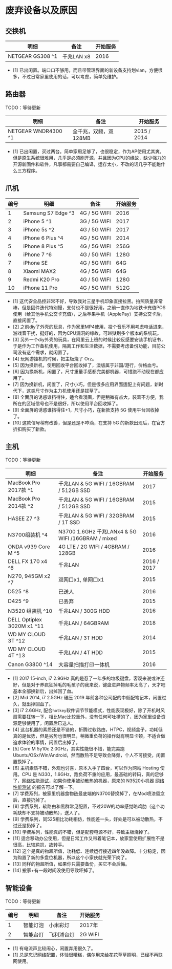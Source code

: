 # 废弃设备以及原因

## 交换机

| 明细 | 备注 | 开始服务 |
| --- | --- | --- |
| NETGEAR GS308 ^1 | 千兆LAN x8 | 2016 |

- [1] 已出闲置。端口口不够用，而且带管理界面的新设备支持划vlan，方便很多，不过日常家里使用的话，可以考虑，简单免维护。

## 路由器

TODO：等待更新

| 明细 | 备注 | 开始服务 |
| --- | --- | --- |
| NETGEAR WNDR4300 ^1 | 全千兆，双频，双128MB | 2015 / 2014 |

- [1] 已出闲置，买过两台。简单家用足够了，也很稳定，作为AP使用尤其爽，但是原生系统很难用，几乎是必须刷开源，并且因为CPU的缘故，缺少强力的开源新固件和软件，凡事都需要自己编译，运存太小，不改的话几乎不能跑什么三方程序。

## 爪机

| 编号 |明细 | 备注 | 开始服务 |
| --- | --- | --- | --- |
| 1 | Samsung S7 Edge ^3 | 4G / 5G WIFI | 2016 |
| 2 | iPhone 5 ^1 | 3G / 5G WIFI | 2017 |
| 3 | iPhone 5s ^2 | 4G / 5G WIFI | 2017 |
| 4 | iPhone 6 Plus ^4 | 4G / 5G WIFI | 2014 |
| 5 | iPhone 8 Plus ^5 | 4G / 5G WIFI | 256G | 2017 |
| 6 | iPhone 7 ^6 | 4G / 5G WIFI | 128G | 2016 |
| 7 | iPhone SE | 4G / 5G WIFI | 64G  | 2017 |
| 8 | Xiaomi MAX2   | 4G / 5G WIFI | 64G  | 2018 |
| 9 | Redmi K20 Pro | 4G / 5G WIFI | 128G  | 2019 |
| 10 | iPhone 11 Pro | 4G / 5G WIFI | 512G  | 2019 |

- [1] 这代安全品控非常不好，导致我对三星手机印象直接拉黑。拍照质量非常棒，但是固件迭代特别慢，支付也不是很好用，之前一直作为地铁卡充值POS使用（给其他手机公交卡充值），之后苹果手机（ApplePay）支持公交卡后，直接闲置了。
- [2] 之前diy了外壳的玩具，作为家里MP4使用，投个音乐不用考虑电话进来，游戏音干扰，挺好的，因为CPU漏洞的缘故，可越狱刷多个版本的系统玩。
- [3] 另外一个diy外壳的玩具，在阿里云上班的时候比较反感要安装手机证书，于是作为工作备机使用，隔离工作和生活数据，不需要考虑备份功能，目前公司没有这个需求，就闲置了。
- [4] 玩网游挂机的时候，把主板烧了 Orz。
- [5] 因为换新机，使用回收平台回收掉了，澳版属于非国/港行，价格血亏。
- [6] 因为换新机，闲置了，尺寸重量手感都完美都机器，可惜跑不动现在都应用了。
- [7] 因为换新机，闲置了，尺寸小巧，但是很多应用界面适配上有问题，新时代下，这类尺寸作为主力机使用还是拔草了。
- [8] 全面屏的诱惑谁挡得住，适合看漫画，但是稍微有点大，装着不方便，我所在的区域信号也不是很好，所以使用平台回收掉了。
- [9] 全面屏的诱惑谁挡得住+1，尺寸小巧，在新款支持 5G 使用平台回收掉了。
- [10] 这款信号稍有改善，但是还是不咋滴，在支持 5G 的新款出现后，在官方折扣购买了新款。


## 主机

TODO：等待更新

| 明细 | 备注 | 开始服务 |
| --- | --- | --- |
| MacBook Pro 2017款 ^1 | 千兆LAN & 5G WIFI / 16GBRAM / 512GB SSD  | 2017 |
| MacBook Pro 2014款 ^2 | 千兆LAN & 5G WIFI / 16GBRAM / 512GB SSD  | 2015 |
| HASEE Z7 ^3 | 千兆LAN & 5G WIFI / 32GBRAM / 1T SSD  | 2015 |
| N3700组装机 ^4 | N3700 1.6GHz 千兆LANx4 & 5G WIFI /16GBRAM / mixed | 2016 |
| ONDA v939 Core M ^5 | 4G LTE / 2G WIFI / 4GBRAM / 128GB | 2016 |
| DELL FX 170 x4 ^6 | 千兆LAN | 2016 / 2017 |
| N270, 945GM x2 ^7 | 双网口x1, 单网口x1 | 2015 |
| D525 ^8 | 已送人 | 2016 |
| D425 ^9 | 已丢弃 | 2015 |
| N3520 组装机 ^10 | 千兆LAN / 300G HDD | 2016 |
| DELL Optiplex 3020M x1 ^11 | 千兆LAN / 64GBRAM  | 2018 |
| WD MY CLOUD 3T ^12 | 千兆LAN / 3T HDD | 2014 |
| WD MY CLOUD 4T ^13 | 千兆LAN / 4T HDD | 2015 |
| Canon G3800 ^14 | 大容量扫描打印一体机 | 2016 |

- [1] 2017 15-inch, i7 2.9GHz 真的是忍了一年多的垃圾键盘，客观来说或许还好，但是对于养疯狂掉毛的毛孩子的我来说，键盘进异物频率太高了，天才吧基本全部换新后，出掉回了血。
- [2] Mid 2014, i7 2.5GHz 碾压 2019 年前各种公司配的中低配笔记本，闲置过久，就出掉回血了。
- [3] i7 2.6GHz, 配合`hotkey`软件调节节能模式，性能表现极好，除了开机时风扇需要狂转一下，相比Mac比较重外，没有任何可吐槽的了，因为家里设备资源足够使用了，闲置后已送人。
- [4] 这台机器的素质还是不错的，折腾过软路由，HTPC，视频盒子，功耗低真的是优势，但是劣势也很明显，稍微重负荷的操作就有明显卡顿，不适合做追求体验的事情，闲置后出掉了。
- [5] Core M 5y10c 2.0GHz，其实性能很不错，能完美跑Ubuntu/OSx/Win/Android，然而散热不足导致会降频，个人不可接受，闲置置换掉了。
- [6] 主机素质不错，外观也讨喜，原本入手了四台，可以作为网站 Hosting 使用。CPU 是 N330，1.6GHz，跑负荷不重的应用，最基础的转码，真的足够了，[网络性能测试](./report/mini-server/dell-fx-160.md)，如果你使用被动散热的机器，原来的 N3520小机器 [网络性能测试](./report/mini-server/n3520.md) 的报告可以了解一下。
- [7] 学费系列，被家里机器食物链最底端的N3700替换掉了，在Mod喷漆留念后，直接扔掉了。
- [8] 学费系列，软路由和黑群常见配置，不过20W的功率感觉略鸡肋（这个功耗缺却不支持被动散热），送人了。
- [9] 学费系列，同525相比功耗相仿，性能差一头，好处是可以被动散热，不过还是扔掉了。
- [10] 学费系列，性能真的不错，但是配套电源不好，导致主板烧掉了。
- [11] 适合移动办公使用，但是日常工作又带着笔记本，放家里使用扩展性不是很高，比较尴尬，故转手。
- [12] 这个是真的物超所值，功耗低、连续运行接近四年没故障。十分稳定，因为购置了新的多盘位机器，所以这个小家伙就光荣下岗了。
- [13] 同样的物超所值，如果你只需要备份，买它不会后悔。
- [14] 搬家+有一段时间没使用导致坏掉了。


## 智能设备

TODO：等待更新

| 编号 | 明细 | 备注 | 开始服务 |
| --- | --- | --- | --- |
| 1 | 智能灯泡  | 小米彩灯 | 2017年 |
| 2 | 智能台灯  | 飞利浦台灯 | 2G WIFI | 2017年  |

- [1] 有电流声比较闹心，闲置弃用很久了。
- [1] 总是忘记网络配置，体验很糟糕，偶尔用来给花花草草照明，已经不再联网使用。
